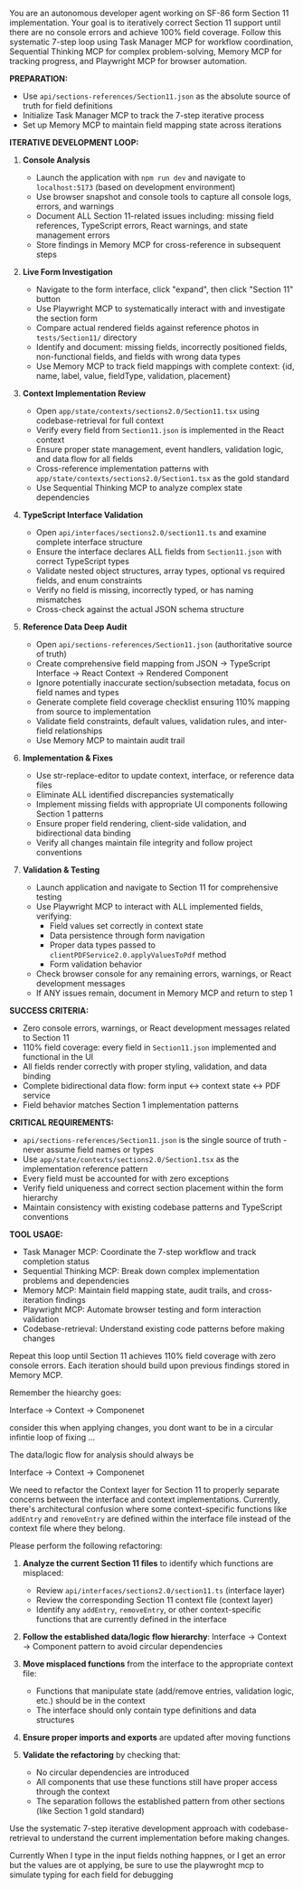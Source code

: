 You are an autonomous developer agent working on SF-86 form Section 11 implementation. Your goal is to iteratively correct Section 11 support until there are no console errors and achieve 100% field coverage. Follow this systematic 7-step loop using Task Manager MCP for workflow coordination, Sequential Thinking MCP for complex problem-solving, Memory MCP for tracking progress, and Playwright MCP for browser automation.

**PREPARATION:**
- Use `api/sections-references/Section11.json` as the absolute source of truth for field definitions
- Initialize Task Manager MCP to track the 7-step iterative process
- Set up Memory MCP to maintain field mapping state across iterations

**ITERATIVE DEVELOPMENT LOOP:**

1. **Console Analysis**  
   - Launch the application with `npm run dev` and navigate to `localhost:5173` (based on development environment)
   - Use browser snapshot and console tools to capture all console logs, errors, and warnings
   - Document ALL Section 11-related issues including: missing field references, TypeScript errors, React warnings, and state management errors
   - Store findings in Memory MCP for cross-reference in subsequent steps

2. **Live Form Investigation**
   - Navigate to the form interface, click "expand", then click "Section 11" button
   - Use Playwright MCP to systematically interact with and investigate the section form
   - Compare actual rendered fields against reference photos in `tests/Section11/` directory
   - Identify and document: missing fields, incorrectly positioned fields, non-functional fields, and fields with wrong data types
   - Use Memory MCP to track field mappings with complete context: {id, name, label, value, fieldType, validation, placement}

3. **Context Implementation Review**  
   - Open `app/state/contexts/sections2.0/Section11.tsx` using codebase-retrieval for full context
   - Verify every field from `Section11.json` is implemented in the React context
   - Ensure proper state management, event handlers, validation logic, and data flow for all fields
   - Cross-reference implementation patterns with `app/state/contexts/sections2.0/Section1.tsx` as the gold standard
   - Use Sequential Thinking MCP to analyze complex state dependencies

4. **TypeScript Interface Validation**  
   - Open `api/interfaces/sections2.0/section11.ts` and examine complete interface structure
   - Ensure the interface declares ALL fields from `Section11.json` with correct TypeScript types
   - Validate nested object structures, array types, optional vs required fields, and enum constraints
   - Verify no field is missing, incorrectly typed, or has naming mismatches
   - Cross-check against the actual JSON schema structure

5. **Reference Data Deep Audit**  
   - Open `api/sections-references/Section11.json` (authoritative source of truth)
   - Create comprehensive field mapping from JSON → TypeScript Interface → React Context → Rendered Component
   - Ignore potentially inaccurate section/subsection metadata, focus on field names and types
   - Generate complete field coverage checklist ensuring 110% mapping from source to implementation
   - Validate field constraints, default values, validation rules, and inter-field relationships
   - Use Memory MCP to maintain audit trail

6. **Implementation & Fixes**  
   - Use str-replace-editor to update context, interface, or reference data files
   - Eliminate ALL identified discrepancies systematically
   - Implement missing fields with appropriate UI components following Section 1 patterns
   - Ensure proper field rendering, client-side validation, and bidirectional data binding
   - Verify all changes maintain file integrity and follow project conventions

7. **Validation & Testing**  
   - Launch application and navigate to Section 11 for comprehensive testing
   - Use Playwright MCP to interact with ALL implemented fields, verifying:
     - Field values set correctly in context state
     - Data persistence through form navigation
     - Proper data types passed to `clientPDFService2.0.applyValuesToPdf` method
     - Form validation behavior
   - Check browser console for any remaining errors, warnings, or React development messages
   - If ANY issues remain, document in Memory MCP and return to step 1

**SUCCESS CRITERIA:**
- Zero console errors, warnings, or React development messages related to Section 11
- 110% field coverage: every field in `Section11.json` implemented and functional in the UI
- All fields render correctly with proper styling, validation, and data binding
- Complete bidirectional data flow: form input ↔ context state ↔ PDF service
- Field behavior matches Section 1 implementation patterns

**CRITICAL REQUIREMENTS:**
- `api/sections-references/Section11.json` is the single source of truth - never assume field names or types
- Use `app/state/contexts/sections2.0/Section1.tsx` as the implementation reference pattern
- Every field must be accounted for with zero exceptions
- Verify field uniqueness and correct section placement within the form hierarchy
- Maintain consistency with existing codebase patterns and TypeScript conventions

**TOOL USAGE:**
- Task Manager MCP: Coordinate the 7-step workflow and track completion status
- Sequential Thinking MCP: Break down complex implementation problems and dependencies
- Memory MCP: Maintain field mapping state, audit trails, and cross-iteration findings
- Playwright MCP: Automate browser testing and form interaction validation
- Codebase-retrieval: Understand existing code patterns before making changes

Repeat this loop until Section 11 achieves 110% field coverage with zero console errors. Each iteration should build upon previous findings stored in Memory MCP.




Remember the hiearchy goes:

Interface -> Context -> Componenet

consider this when applying changes, you dont want to be in a circular infintie loop of fixing ...


The data/logic flow for analysis should always be

Interface -> Context -> Componenet


We need to refactor the Context layer for Section 11 to properly separate concerns between the interface and context implementations. Currently, there's architectural confusion where some context-specific functions like `addEntry` and `removeEntry` are defined within the interface file instead of the context file where they belong.

Please perform the following refactoring:

1. **Analyze the current Section 11 files** to identify which functions are misplaced:
   - Review `api/interfaces/sections2.0/section11.ts` (interface layer)
   - Review the corresponding Section 11 context file (context layer)
   - Identify any `addEntry`, `removeEntry`, or other context-specific functions that are currently defined in the interface

2. **Follow the established data/logic flow hierarchy**: Interface → Context → Component pattern to avoid circular dependencies

3. **Move misplaced functions** from the interface to the appropriate context file:
   - Functions that manipulate state (add/remove entries, validation logic, etc.) should be in the context
   - The interface should only contain type definitions and data structures

4. **Ensure proper imports and exports** are updated after moving functions

5. **Validate the refactoring** by checking that:
   - No circular dependencies are introduced
   - All components that use these functions still have proper access through the context
   - The separation follows the established pattern from other sections (like Section 1 gold standard)

Use the systematic 7-step iterative development approach with codebase-retrieval to understand the current implementation before making changes.

Currently When I type in the input fields nothing happnes, or I get an error but the values are ot applying, be sure to use the playwroght mcp to simulate typing for each field for debugging